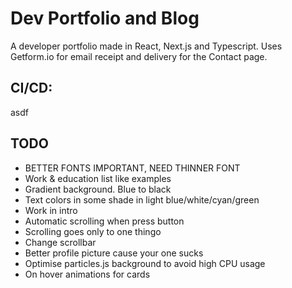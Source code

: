 # Dev Portfolio and Blog

A developer portfolio made in React, Next.js and Typescript. 
Uses Getform.io for email receipt and delivery for the Contact page.

## CI/CD:
asdf



## TODO
 * BETTER FONTS IMPORTANT, NEED THINNER FONT
 * Work & education list like examples
 * Gradient background. Blue to black
 * Text colors in some shade in light blue/white/cyan/green
 * Work in intro
 * Automatic scrolling when press button
 * Scrolling goes only to one thingo
 * Change scrollbar
 * Better profile picture cause your one sucks 
 * Optimise particles.js background to avoid high CPU usage
 * On hover animations for cards